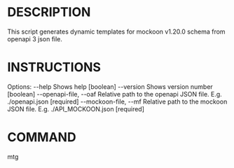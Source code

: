 # DESCRIPTION

This script generates dynamic templates for mockoon v1.20.0 schema from openapi 3 json file. 

# INSTRUCTIONS
Options:
  --help                 Shows help                                [boolean]
  --version              Shows version number                      [boolean]
  --openapi-file, --oaf  Relative path to the openapi JSON file. E.g.
                         ./openapi.json                              [required]
  --mockoon-file, --mf   Relative path to the mockoon JSON file. E.g.
                         ./API_MOCKOON.json                          [required]
# COMMAND
mtg
